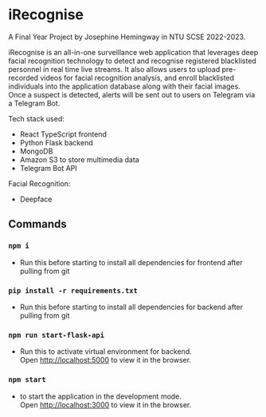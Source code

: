 # iRecognise
A Final Year Project by Josephine Hemingway in NTU SCSE 2022-2023.

iRecognise is an all-in-one surveillance web application that leverages deep facial recognition technology to detect and recognise registered blacklisted personnel in real time live streams. It also allows users to upload pre-recorded videos for facial recognition analysis, and enroll blacklisted individuals into the application database along with their facial images. Once a suspect is detected, alerts will be sent out to users on Telegram via a Telegram Bot. 

Tech stack used:
- React TypeScript frontend
- Python Flask backend
- MongoDB 
- Amazon S3 to store multimedia data
- Telegram Bot API

Facial Recognition:
- Deepface


## Commands

### `npm i`

-   Run this before starting to install all dependencies for frontend after pulling from git

### `pip install -r requirements.txt`

-   Run this before starting to install all dependencies for backend after pulling from git

### `npm run start-flask-api`

-   Run this to activate virtual environment for backend.\
    Open [http://localhost:5000](http://localhost:5000) to view it in the browser.

### `npm start`

-   to start the application in the development mode.\
    Open [http://localhost:3000](http://localhost:3000) to view it in the browser.
